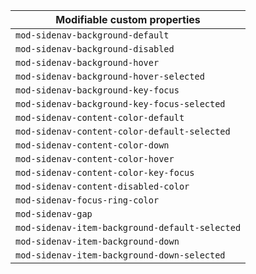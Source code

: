| Modifiable custom properties                   |
| ---------------------------------------------- |
| `mod-sidenav-background-default`               |
| `mod-sidenav-background-disabled`              |
| `mod-sidenav-background-hover`                 |
| `mod-sidenav-background-hover-selected`        |
| `mod-sidenav-background-key-focus`             |
| `mod-sidenav-background-key-focus-selected`    |
| `mod-sidenav-content-color-default`            |
| `mod-sidenav-content-color-default-selected`   |
| `mod-sidenav-content-color-down`               |
| `mod-sidenav-content-color-hover`              |
| `mod-sidenav-content-color-key-focus`          |
| `mod-sidenav-content-disabled-color`           |
| `mod-sidenav-focus-ring-color`                 |
| `mod-sidenav-gap`                              |
| `mod-sidenav-item-background-default-selected` |
| `mod-sidenav-item-background-down`             |
| `mod-sidenav-item-background-down-selected`    |
